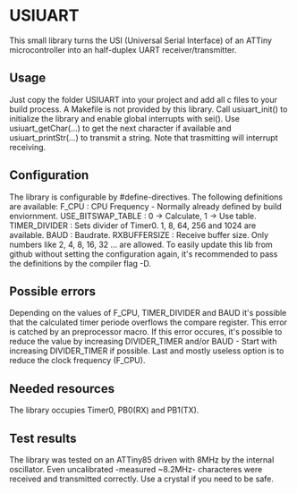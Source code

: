 # USIUART
This small library turns the USI (Universal Serial Interface) of an ATTiny microcontroller into an half-duplex UART receiver/transmitter.

## Usage
Just copy the folder USIUART into your project and add all c files to your build process. A Makefile is not provided by this library.
Call usiuart_init() to initialize the library and enable global interrupts with sei().
Use usiuart_getChar(...) to get the next character if available and usiuart_printStr(...) to transmit a string.
Note that trasmitting will interrupt receiving.

## Configuration
The library is configurable by #define-directives. The following definitions are available:
F_CPU               : CPU Frequency - Normally already defined by build enviornment.
USE_BITSWAP_TABLE   : 0 -> Calculate, 1 -> Use table.
TIMER_DIVIDER       : Sets divider of Timer0. 1, 8, 64, 256 and 1024 are available.
BAUD                : Baudrate.
RXBUFFERSIZE        : Receive buffer size. Only numbers like 2, 4, 8, 16, 32 ... are allowed.
To easily update this lib from github without setting the configuration again, it's recommended to pass the definitions by the compiler flag -D.

## Possible errors
Depending on the values of F_CPU, TIMER_DIVIDER and BAUD it's possible that the calculated timer periode overflows the compare register.
This error is catched by an preprocessor macro. If this error occures, it's possible to reduce the value by increasing DIVIDER_TIMER and/or BAUD - Start with increasing DIVIDER_TIMER if possible.
Last and mostly useless option is to reduce the clock frequency (F_CPU).

## Needed resources
The library occupies Timer0, PB0(RX) and PB1(TX).

## Test results
The library was tested on an ATTiny85 driven with 8MHz by the internal oscillator.
Even uncalibrated -measured ~8.2MHz- characteres were received and transmitted correctly.
Use a crystal if you need to be safe.

